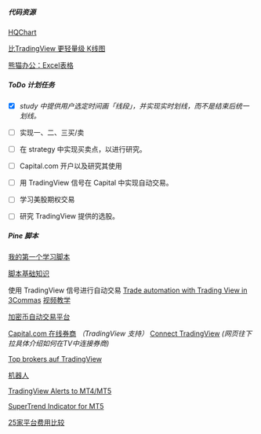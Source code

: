 ##### 代码资源

[HQChart](https://github.com/stock-chart/HQChart)

[比TradingView 更轻量级 K线图](https://blog.csdn.net/renlang7090/article/details/105559101)

[熊猫办公：Excel表格](https://www.tukuppt.com/excelmuban/licai.html)



##### ToDo 计划任务

- [x] *study 中提供用户选定时间画「线段」，并实现实时划线，而不是结束后统一划线。*
- [ ] 实现一、二、三买/卖
- [ ] 在 strategy 中实现买卖点，以进行研究。
- [ ] Capital.com 开户以及研究其使用
- [ ] 用 TradingView 信号在 Capital 中实现自动交易。
- [ ] 学习美股期权交易
- [ ] 研究 TradingView 提供的选股。



##### Pine 脚本

[我的第一个学习脚本](经济/股市/量化交易/first_pine_script.md)

[脚本基础知识](经济/股市/量化交易/pine_basic.md)



使用 TradingView 信号进行自动交易 [Trade automation with Trading View in 3Commas](https://3commas.io/blog/trade-automation-with-trading-view-in-3commas)   [视频教学](https://www.youtube.com/watch?v=9BkMycVnP34)

[加密币自动交易平台](https://tradingbot-solutions.com/trading-academy/how-to-use-tradingview-to-receive-signals/)

[Capital.com 在线券商](https://capital.com/zh/wei-he-xuan-zecapital-com) *（TradingView 支持）*  [Connect TradingView](https://capital.com/tradingview) *(网页往下拉具体介绍如何在TV中连接券商)*

[Top brokers auf TradingView](https://de.tradingview.com/brokers/)

[机器人](https://www.fmz.com/digest-topic/5533)

[TradingView Alerts to MT4/MT5](https://www.tradingview.com/chart/USDCAD/xMiBY0Qt-TradingView-Alerts-to-MT4-MT5-installation-guide/)



[SuperTrend Indicator for MT5](https://www.mql5.com/de/code/576)

[25家平台费用比较](https://pingce.fx110.hk/special/details/1571)